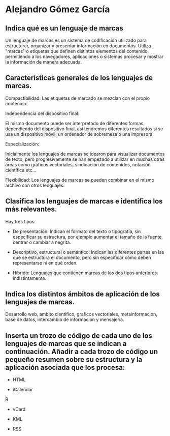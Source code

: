 # Alejandro Gómez García


## Indica qué es un lenguaje de marcas

Un lenguaje de marcas es un sistema de codificación utilizado para estructurar, organizar y presentar información en documentos. Utiliza "marcas" o etiquetas que definen distintos elementos del contenido, permitiendo a los navegadores, aplicaciones o sistemas procesar y mostrar la información de manera adecuada.

## Características generales de los lenguajes de marcas.

Compactibilidad: Las etiquetas de marcado se mezclan con el propio contenido.

Independencia del dispositivo final: 

El mismo documento puede ser interpretado de diferentes formas dependiendo del dispositivo final, así tendremos diferentes resultados si se usa un dispositivo móvil, un ordenador de sobremesa o una impresora

Especialización: 

Inicialmente los lenguajes de marcas se idearon para visualizar documentos de texto, pero progresivamente se han empezado a utilizar en muchas otras áreas como gráficos vectoriales, sindicación de contenidos, notación científica etc...

Flexibilidad: Los lenguajes de marcas se pueden combinar en el mismo archivo con otros lenguajes.

## Clasifica los lenguajes de marcas e identifica los más relevantes.

Hay tres tipos:

* De presentación: Indican el formato del texto o tipografía, sin especificar su estructura, por ejemplo
aumentar el tamaño de la fuente, centrar o cambiar a negrita.

* Descriptivo, estructural o semántico: Indican las diferentes partes en las que se estructura el documento, pero sin especificar cómo deben representarse ni en qué orden.

* Híbrido: Lenguajes que contienen marcas de los dos tipos anteriores indistintamente.

## Indica los distintos ámbitos de aplicación de los lenguajes de marcas.

Desarrollo web, ambito cientifico, graficos vectoriales, metainformacion, base de datos, intercambio de informacion y mensajeria.

## Inserta un trozo de código de cada uno de los lenguajes de marcas que se indican a continuación. Añadir a cada trozo de código un pequeño resumen sobre su estructura y la aplicación asociada que los procesa:


* HTML



* iCalendar

R

* vCard


* KML



* RSS
